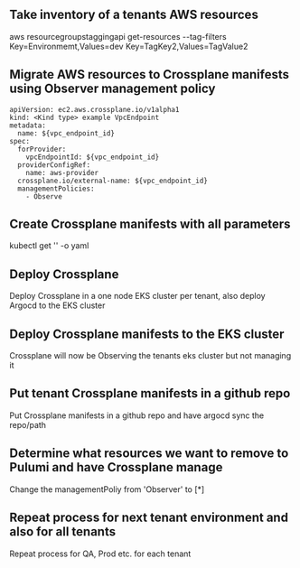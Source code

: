 ## Take inventory of a tenants AWS resources

aws resourcegroupstaggingapi get-resources --tag-filters Key=Environmemt,Values=dev Key=TagKey2,Values=TagValue2

## Migrate AWS resources to Crossplane manifests using Observer management policy

```plaintext
apiVersion: ec2.aws.crossplane.io/v1alpha1
kind: <Kind type> example VpcEndpoint
metadata:
  name: ${vpc_endpoint_id}
spec:
  forProvider:
    vpcEndpointId: ${vpc_endpoint_id}
  providerConfigRef:
    name: aws-provider
  crossplane.io/external-name: ${vpc_endpoint_id}
  managementPolicies:
    - Observe
```

## Create Crossplane manifests with all parameters

kubectl get '<crossplane kind>' -o yaml

## Deploy Crossplane

Deploy Crossplane in a one node EKS cluster per tenant, also deploy Argocd to the EKS cluster

## Deploy Crossplane manifests to the EKS cluster

Crossplane will now be Observing the tenants eks cluster but not managing it

## Put tenant Crossplane manifests in a github repo

Put Crossplane manifests in a github repo and have argocd sync the repo/path

## Determine what resources we want to remove to Pulumi and have Crossplane manage

Change the managementPoliy from 'Observer' to [*]

## Repeat process for next tenant environment and also for all tenants

Repeat process for QA, Prod etc. for each tenant




